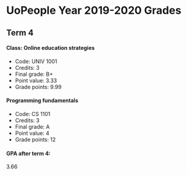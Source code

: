 
# UoPeople Year 2019-2020 Grades

## Term 4
#### Class: Online education strategies
* Code: UNIV 1001
* Credits: 3
* Final grade: B+
* Point value: 3.33
* Grade points: 9.99

#### Programming fundamentals
* Code: CS 1101
* Credits: 3
* Final grade: A
* Point value: 4
* Grade points: 12

#### GPA after term 4:
3.66
